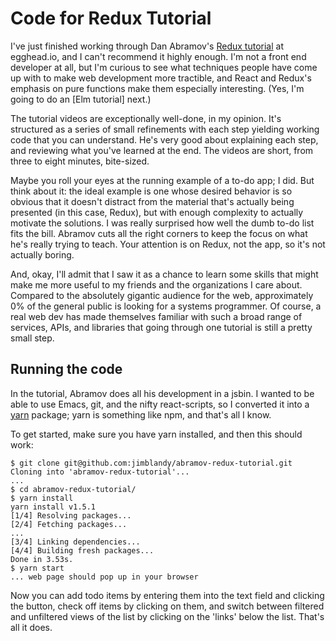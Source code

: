 # Code for Redux Tutorial

I've just finished working through Dan Abramov's [Redux tutorial][tut] at egghead.io,
and I can't recommend it highly enough. I'm not a front end developer at all,
but I'm curious to see what techniques people have come up with to make web
development more tractible, and React and Redux's emphasis on pure functions
make them especially interesting. (Yes, I'm going to do an [Elm tutorial] next.)

The tutorial videos are exceptionally well-done, in my opinion. It's structured
as a series of small refinements with each step yielding working code that you
can understand. He's very good about explaining each step, and reviewing what
you've learned at the end. The videos are short, from three to eight minutes,
bite-sized.

Maybe you roll your eyes at the running example of a to-do app; I did. But think
about it: the ideal example is one whose desired behavior is so obvious that it
doesn't distract from the material that's actually being presented (in this
case, Redux), but with enough complexity to actually motivate the solutions. I
was really surprised how well the dumb to-do list fits the bill. Abramov cuts
all the right corners to keep the focus on what he's really trying to teach.
Your attention is on Redux, not the app, so it's not actually boring.

And, okay, I'll admit that I saw it as a chance to learn some skills that might
make me more useful to my friends and the organizations I care about. Compared
to the absolutely gigantic audience for the web, approximately 0% of the general
public is looking for a systems programmer. Of course, a real web dev has made
themselves familiar with such a broad range of services, APIs, and libraries
that going through one tutorial is still a pretty small step.

## Running the code

In the tutorial, Abramov does all his development in a jsbin. I wanted to be
able to use Emacs, git, and the nifty react-scripts, so I converted it into a
[yarn] package; yarn is something like npm, and that's all I know.

To get started, make sure you have yarn installed, and then this should work:

    $ git clone git@github.com:jimblandy/abramov-redux-tutorial.git
    Cloning into 'abramov-redux-tutorial'...
    ...
    $ cd abramov-redux-tutorial/
    $ yarn install
    yarn install v1.5.1
    [1/4] Resolving packages...
    [2/4] Fetching packages...
    ...
    [3/4] Linking dependencies...
    [4/4] Building fresh packages...
    Done in 3.53s.
    $ yarn start
    ... web page should pop up in your browser

Now you can add todo items by entering them into the text field and clicking the
button, check off items by clicking on them, and switch between filtered and
unfiltered views of the list by clicking on the 'links' below the list. That's
all it does.

[tut]: https://egghead.io/courses/getting-started-with-redux
[yarn]: https://yarnpkg.com/en/
[elm]: https://www.elm-tutorial.org/en/
